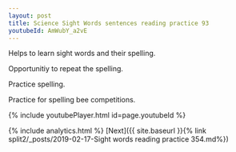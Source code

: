 ```yaml
---
layout: post
title: Science Sight Words sentences reading practice 93
youtubeId: AmWubY_a2vE
---
```

 
 
Helps to learn sight words and their spelling.

Opportunitiy to repeat the spelling. 

Practice spelling. 
 
Practice for spelling bee competitions. 
 
{% include youtubePlayer.html id=page.youtubeId %}
 
 
{% include analytics.html %} 
[Next]({{ site.baseurl }}{% link  split2/_posts/2019-02-17-Sight words reading practice 354.md%})
 
